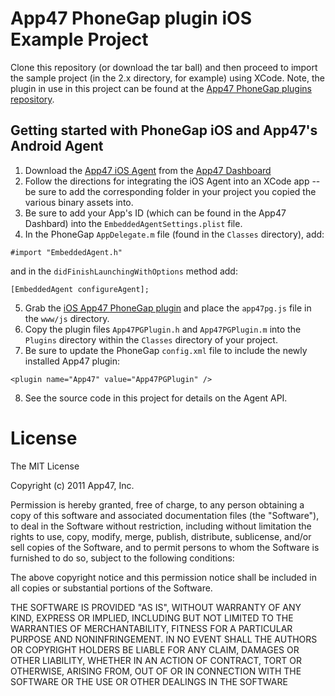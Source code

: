 # App47 PhoneGap plugin iOS Example Project

Clone this repository (or download the tar ball) and then proceed to import the sample project (in the 2.x directory, for example) using XCode. Note, the plugin in use in this project can be found at the [App47 PhoneGap plugins repository](https://github.com/App47/phonegap-plugins).

## Getting started with PhoneGap iOS and App47's Android Agent

1. Download the [App47 iOS Agent](http://app47.com/wiki/doku.php?id=configure:iosapp) from the [App47 Dashboard](https://cirrus.app47.com)
2. Follow the directions for integrating the iOS Agent into an XCode app -- be sure to add the corresponding folder in your project you copied the various binary assets into. 
3. Be sure to add your App's ID (which can be found in the App47 Dashbard) into the `EmbeddedAgentSettings.plist` file. 
4. In the PhoneGap `AppDelegate.m` file (found in the `Classes` directory), add:
```
#import "EmbeddedAgent.h"
``` 
and in the `didFinishLaunchingWithOptions` method add:
```
[EmbeddedAgent configureAgent]; 
```
5. Grab the [iOS App47 PhoneGap plugin](https://github.com/App47/phonegap-plugins) and place the `app47pg.js` file in the `www/js` directory.
6. Copy the plugin files `App47PGPlugin.h` and `App47PGPlugin.m` into the `Plugins` directory within the `Classes` directory of your project.
7. Be sure to update the PhoneGap `config.xml` file to include the newly installed App47 plugin:
```
<plugin name="App47" value="App47PGPlugin" />
```
8. See the source code in this project  for details on the Agent API.


# License

The MIT License

Copyright (c) 2011 App47, Inc.

Permission is hereby granted, free of charge, to any person obtaining a copy of this software and associated documentation files (the "Software"), to deal in the Software without restriction, including without limitation the rights to use, copy, modify, merge, publish, distribute, sublicense, and/or sell copies of the Software, and to permit persons to whom the Software is furnished to do so, subject to the following conditions:

The above copyright notice and this permission notice shall be included in all copies or substantial portions of the Software.

THE SOFTWARE IS PROVIDED "AS IS", WITHOUT WARRANTY OF ANY KIND, EXPRESS OR IMPLIED, INCLUDING BUT NOT LIMITED TO THE WARRANTIES OF MERCHANTABILITY, FITNESS FOR A PARTICULAR PURPOSE AND NONINFRINGEMENT. IN NO EVENT SHALL THE AUTHORS OR COPYRIGHT HOLDERS BE LIABLE FOR ANY CLAIM, DAMAGES OR OTHER LIABILITY, WHETHER IN AN ACTION OF CONTRACT, TORT OR OTHERWISE, ARISING FROM, OUT OF OR IN CONNECTION WITH THE SOFTWARE OR THE USE OR OTHER DEALINGS IN THE SOFTWARE